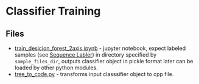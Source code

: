 # Classifier Training

## Files

- [train_desicion_forest_2axis.ipynb](train_desicion_forest_2axis.ipynb) - jupyter notebook, expect labeled samples (see [Sequence Labler](https://github.com/itay-mal/sequence_labler)) in directory specified by `sample_files_dir`, outputs classifier object in pickle format later can be loaded by other python modules.  
- [tree_to_code.py](tree_to_code.py) - transforms input classsifier object to cpp file.  
